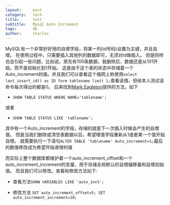 ```yaml
---
layout:     post
category:   tech
title:      test
subtitle:   Mysql Auto Increment
tags:       db
author:     Charles
---
```


MySQL有一个非常好好用的自增字段，将某一列(id号码)设置为主键，并且自增。
在使用过程中，只需要插入其他列的数据即可，无须对id做插入。
但是同样也会引起一些问题，比如说，原先有100条数据，我删除后，数据还是从101开始，而不是初始化到1开始。
这是由于这个表的状态中存储着一个Auto_increment的值。并且我们可以查看这个值网上称使用`select last_insert_id() as ID form tablename limit 1;`查看该值，但经本人测试该命令每次得出的都是0。
后来找到[Mark Eagleton](http://thebigreason.com/blog/2010/09/08/retrieve-the-auto-increment-value-of-a-mysql-table)提供的方法，如下

* `SHOW TABLE STATUS WHERE NAME='tablename';`

或者

* `SHOW TABLE STATUS LIKE 'tablename';`

其中有一个Auto_increment的字段，存储的就是下一次插入时候会产生的自增值。
但是当我们删除或清空表数据以后，希望增值字段重新从1或者某一个值开始自增。
就需要执行一下语句`ALTER TABLE 'tablename' Auto_increment=1;`最后的数值修改成为希望开始递增的值

而实际上整个数据库都维护着一个auto_increment_offset和一个auto_increment_increment的变量，用于存储全局默认的自增偏移量和自增初始值。
而且我们可以修改。查看和修改方法如下:

* 查看方法`SHOW VARIABLES LIKE 'auto_inc%';`

* 修改方法
`
SET auto_increment_offset=5;
SET auto_increment_increment=10;
`